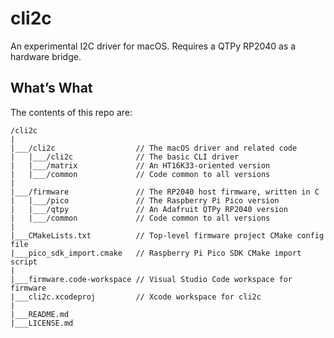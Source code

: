 # cli2c

An experimental I2C driver for macOS. Requires a QTPy RP2040 as a hardware bridge.


## What’s What

The contents of this repo are:

```
/cli2c
|
|___/cli2c                  // The macOS driver and related code
|   |___/cli2c              // The basic CLI driver
|   |___/matrix             // An HT16K33-oriented version
|   |___/common             // Code common to all versions
|
|___/firmware               // The RP2040 host firmware, written in C
|   |___/pico               // The Raspberry Pi Pico version
|   |___/qtpy               // An Adafruit QTPy RP2040 version
|   |___/common             // Code common to all versions
|
|___CMakeLists.txt          // Top-level firmware project CMake config file
|___pico_sdk_import.cmake   // Raspberry Pi Pico SDK CMake import script
|
|___firmware.code-workspace // Visual Studio Code workspace for firmware
|___cli2c.xcodeproj         // Xcode workspace for cli2c
|
|___README.md
|___LICENSE.md
```
